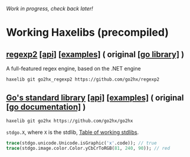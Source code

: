 *Work in progress, check back later!*

# Working Haxelibs (precompiled)

## [regexp2](https://github.com/go2hx/regexp2) [[api]](https://go2hx.github.io/regexp2/api) [[examples]](https://github.com/go2hx/regexp2/blob/master/samples/) ( original [[go library]](https://github.com/dlclark/regexp2) )
A full-featured regex engine, based on the .NET engine 
```sh
haxelib git go2hx_regexp2 https://github.com/go2hx/regexp2
```

## [Go's standard library](https://github.com/go2hx/go2hx/blob/master/stdgo) [[api]](https://go2hx.github.io/api) [[examples]](https://github.com/go2hx/go2hx.github.io/tree/master/samples/cases) ( original [[go documentation]](https://pkg.go.dev/std) )
```sh
haxelib git go2hx https://github.com/go2hx/go2hx
```
``stdgo.X``, where ``X`` is the stdlib, [Table of working stdlibs](https://go2hx.github.io/).
```haxe
trace(stdgo.unicode.Unicode.isGraphic('x'.code)); // true
trace(stdgo.image.color.Color.yCbCrToRGB(81, 240, 90)); // red
```
